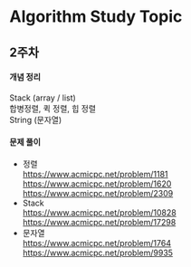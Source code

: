 # Algorithm Study Topic

## 2주차
#### 개념 정리
Stack (array / list)  
합병정렬, 퀵 정렬, 힙 정렬  
String (문자열)
#### 문제 풀이 
- 정렬  
https://www.acmicpc.net/problem/1181  
https://www.acmicpc.net/problem/1620  
https://www.acmicpc.net/problem/2309  
- Stack   
https://www.acmicpc.net/problem/10828  
https://www.acmicpc.net/problem/17298  
- 문자열  
https://www.acmicpc.net/problem/1764  
https://www.acmicpc.net/problem/9935  